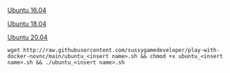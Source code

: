  [Ubuntu 16.04](https://www.katacoda.com/courses/ubuntu/playground)

 [Ubuntu 18.04](https://www.katacoda.com/courses/ubuntu/playground1804)

 [Ubuntu 20.04](https://www.katacoda.com/courses/ubuntu/playground2004)

```
wget http://raw.githubusercontent.com/sussygamedeveloper/play-with-docker-novnc/main/ubuntu_<insert name>.sh && chmod +x ubuntu_<insert name>.sh && ./ubuntu_<insert name>.sh
```
